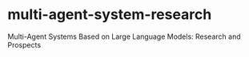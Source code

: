 # multi-agent-system-research
Multi-Agent Systems Based on Large Language Models: Research and Prospects
